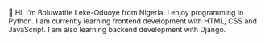 
👋 Hi, I’m Boluwatife Leke-Oduoye from Nigeria. I enjoy programming in Python.
I am currently learning frontend development with HTML, CSS and JavaScript.
I am also learning backend development with Django.
